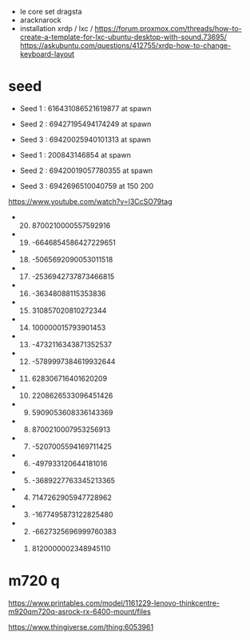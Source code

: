 - le core set dragsta
- aracknarock
- installation xrdp / lxc / 
	https://forum.proxmox.com/threads/how-to-create-a-template-for-lxc-ubuntu-desktop-with-sound.73695/
	https://askubuntu.com/questions/412755/xrdp-how-to-change-keyboard-layout


# seed
- Seed 1 : 616431086521619877 at spawn
- Seed 2 : 69427195494174249 at spawn
- Seed 3 : 69420025940101313 at spawn

- Seed 1 : 200843146854 at spawn
- Seed 2 : 69420019057780355 at spawn
- Seed 3 : 6942696510040759 at 150 200

https://www.youtube.com/watch?v=l3CcSO79tag
- 20. 8700210000557592916
- 19. -6646854586427229651
- 18. -5065692090053011518
- 17. -2536942737873466815
- 16. -36348088115353836
- 15. 310857020810272344
- 14. 100000015793901453
- 13. -4732116343871352537
- 12. -5789997384619932644
- 11. 628306716401620209
- 10. 2208626533096451426
- 9. 5909053608336143369
- 8. 8700210007953256913
- 7. -5207005594169711425
- 6. -497933120644181016
- 5. -3689227763345213365
- 4. 7147262905947728962
- 3. -1677495873122825480
- 2. -6627325696999760383
- 1. 8120000002348945110


# m720 q
https://www.printables.com/model/1161229-lenovo-thinkcentre-m920qm720q-asrock-rx-6400-mount/files

https://www.thingiverse.com/thing:6053961